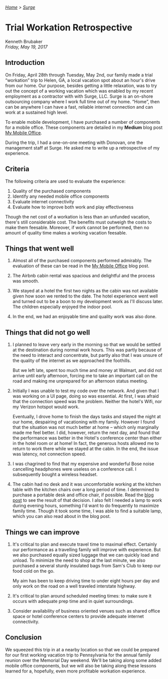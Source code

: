 <!-- markdownlint-disable first-line-h1 first-header-h1 -->
<!-- cSpell:ignore workation mymobileoffice hotspot -->


*[Home](..) > [Surge](./index.md)*

# Trial Workation Retrospective

Kenneth Brubaker<br/>
*Friday, May 19, 2017*

## Introduction

On Friday, April 28th through Tuesday, May 2nd, our family made a trial
“workation” trip to Helen, GA, a local vacation spot about an hour's
drive from our home. Our purpose, besides getting a little relaxation,
was to try out the concept of a working vacation which was enabled by my
recent employment as a contractor with with Surge, LLC. Surge is an on-shore
outsourcing company where I work full time out of my home. “Home”, then
can be anywhere I can have a fast, reliable internet connection and can
work at a sustained high level.

To enable mobile development, I have purchased a number of components
for a mobile office. These components are detailed in my **Medium** blog
post <a href="https://medium.com/@kenbrubaker/my-mobile-office-2a1c634d1089" target="_blank">My Mobile Office</a>.

During the trip, I had a one-on-one meeting with Donovan, one the
management staff at Surge. He asked me to write up a retrospective of my
experience.

## Criteria

The following criteria are used to evaluate the experience:

1. Quality of the purchased components
1. Identify any needed mobile office components
1. Evaluate internet connectivity
1. Evaluate how to improve both work and play effectiveness

Though the net cost of a workation is less than an unfunded vacation,
there's still considerable cost. The benefits must outweigh the costs to
make them feesable. Moreover, if work cannot be performed, then no amount
of quality time makes a working vacation feesable.

## Things that went well

1. Almost all of the purchased components performed admirably. The
   evaluation of these can be read in the <a href="https://medium.com/@kenbrubaker/my-mobile-office-2a1c634d1089" target="_blank">My Mobile Office</a>
   blog post.

1. The Airbnb cabin rental was spacious and delightful and the process
   was smooth.

1. We stayed at a hotel the first two nights as the cabin was not available
   given how soon we rented to the date. The hotel experience went well
   and turned out to be a boon to my development work as I'll discuss later.
   The children especially enjoyed the indoor pool.

1. In the end, we had an enjoyable time and quality work was also done.

## Things that did not go well

1. I planned to leave very early in the morning so that we would be
   settled at the destination during normal work hours. This was partly
   because of the need to interact and concentrate, but partly also that
   I was unsure of the quality of the internet as we approached the foothills.

   But we left late, spent too much time and money at Walmart, and did
   not arrive until early afternoon, forcing me to take an important call
   on the road and making me unprepared for an afternoon status meeting.

1. Initially I was unable to test my code over the network. And given
   that I was working on a UI page, doing so was essential. At first, I
   was afraid that the connection speed was the problem. Neither the
   hotel's Wifi, nor my Verizon hotspot would work.

   Eventually, I drove home to finish the days tasks and stayed the night
   at our home, despairing of vacationing with my family. However I
   found that the situation was not much better at home – which only
   marginally made me feel better. I did, however, return the next day,
   and found that the performance was better in the Hotel's conference
   center than either in the hotel room or at home! In fact, the
   generous hosts allowed me to return to work there while we stayed at
   the cabin. In the end, the issue was latency, not connection speed.

1. I was chagrined to find that my expensive and wonderful Bose noise
   cancelling headphones were useless on a conference call. I subsequently
   bought a wireless headset.

1. The cabin had no desk and it was uncomfortable working at the kitchen
   table with the kitchen chairs over a long period of time. I determined
   to purchase a portable desk and office chair, if possible. Read the <a href="https://medium.com/@kenbrubaker/my-mobile-office-2a1c634d1089" target="_blank">blog post</a>
   to see the result of that decision. I also felt I needed a lamp
   to work during evening hours, something I'd want to do frequently to
   maximize family time. Though it took some time, I was able to find a
   suitable lamp, which you can also read about in the blog post.

## Things we can improve

1. It's critical to plan and execute travel time to maximal effect.
   Certainly our performance as a travelling family will improve with
   experience. But we also purchased equally sized luggage that we can
   quickly load and unload. To minimize the need to shop at the last minute,
   we also purchased a several sturdy insulated bags from Sam's Club to
   keep our food cold on the go.

   My aim has been to keep driving time to under eight hours per day and
   only work on the road on a well traveled interstate highway.

1. It's critical to plan around scheduled meeting times: to make sure it
   occurs with adequate prep time and in quiet surroundings.

1. Consider availability of business oriented venues such as shared
   office space or hotel conference centers to provide adequate internet
   connectivity.

## Conclusion

We squeezed this trip in at a nearby location so that we could be
prepared for our first working vacation trip to Pennsylvania for the
annual family reunion over the Memorial Day weekend. We'll be taking
along some added mobile office components, but we will also be taking
along these lessons learned for a, hopefully, even more profitable
workation experience.
